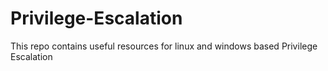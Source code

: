 # Privilege-Escalation
This repo contains useful resources for linux and windows based Privilege Escalation
